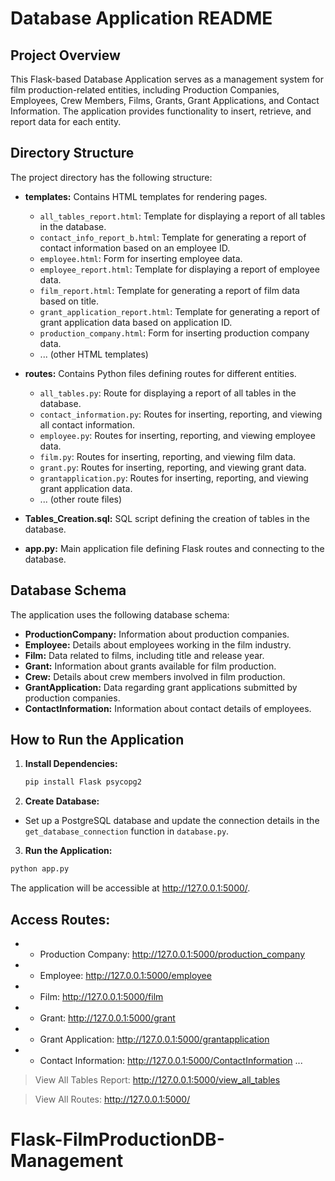 # Database Application README

## Project Overview

This Flask-based Database Application serves as a management system for film production-related entities, including Production Companies, Employees, Crew Members, Films, Grants, Grant Applications, and Contact Information. The application provides functionality to insert, retrieve, and report data for each entity.

## Directory Structure

The project directory has the following structure:

- **templates:** Contains HTML templates for rendering pages.
  - `all_tables_report.html`: Template for displaying a report of all tables in the database.
  - `contact_info_report_b.html`: Template for generating a report of contact information based on an employee ID.
  - `employee.html`: Form for inserting employee data.
  - `employee_report.html`: Template for displaying a report of employee data.
  - `film_report.html`: Template for generating a report of film data based on title.
  - `grant_application_report.html`: Template for generating a report of grant application data based on application ID.
  - `production_company.html`: Form for inserting production company data.
  - ... (other HTML templates)

- **routes:** Contains Python files defining routes for different entities.
  - `all_tables.py`: Route for displaying a report of all tables in the database.
  - `contact_information.py`: Routes for inserting, reporting, and viewing all contact information.
  - `employee.py`: Routes for inserting, reporting, and viewing employee data.
  - `film.py`: Routes for inserting, reporting, and viewing film data.
  - `grant.py`: Routes for inserting, reporting, and viewing grant data.
  - `grantapplication.py`: Routes for inserting, reporting, and viewing grant application data.
  - ... (other route files)

- **Tables_Creation.sql:** SQL script defining the creation of tables in the database.

- **app.py:** Main application file defining Flask routes and connecting to the database.

## Database Schema

The application uses the following database schema:

- **ProductionCompany:** Information about production companies.
- **Employee:** Details about employees working in the film industry.
- **Film:** Data related to films, including title and release year.
- **Grant:** Information about grants available for film production.
- **Crew:** Details about crew members involved in film production.
- **GrantApplication:** Data regarding grant applications submitted by production companies.
- **ContactInformation:** Information about contact details of employees.

## How to Run the Application

1. **Install Dependencies:**
   ```bash
   pip install Flask psycopg2

2. **Create Database:**
- Set up a PostgreSQL database and update the connection details in the `get_database_connection` function in `database.py`.

3. **Run the Application:**
```bash
python app.py
```

The application will be accessible at http://127.0.0.1:5000/.

## Access Routes:

- * Production Company: http://127.0.0.1:5000/production_company
- * Employee: http://127.0.0.1:5000/employee
- * Film: http://127.0.0.1:5000/film
- * Grant: http://127.0.0.1:5000/grant
- * Grant Application: http://127.0.0.1:5000/grantapplication
- * Contact Information: http://127.0.0.1:5000/ContactInformation
...

> View All Tables Report:
http://127.0.0.1:5000/view_all_tables

> View All Routes:
http://127.0.0.1:5000/


# Flask-FilmProductionDB-Management
